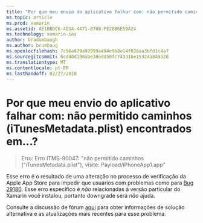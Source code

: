 ```yaml
---
title: "Por que meu envio do aplicativo falhar com: não permitido caminhos (iTunesMetadata.plist) encontrados em...?"
ms.topic: article
ms.prod: xamarin
ms.assetid: AE1BBDC6-4D3A-4471-876B-FE28B6E59A24
ms.technology: xamarin-ios
author: bradumbaugh
ms.author: brumbaug
ms.openlocfilehash: 7c96a879a90999a494e9b8e14f028aa3bfd1c4a7
ms.sourcegitcommit: 6cd40d190abe38edd50fc74331be15324a845a28
ms.translationtype: MT
ms.contentlocale: pt-BR
ms.lasthandoff: 02/27/2018
---
```

# <a name="why-does-my-app-submission-fail-with-disallowed-paths--itunesmetadataplist--found-at--"></a>Por que meu envio do aplicativo falhar com: não permitido caminhos (iTunesMetadata.plist) encontrados em...?

> Erro: Erro ITMS-90047: "não permitido caminhos ("iTunesMetadata.plist"), visite: Payload/iPhoneApp1.app"

Esse erro é o resultado de uma alteração no processo de verificação da Apple App Store para impedir que usuários com problemas como para [Bug 29180](https://bugzilla.xamarin.com/show_bug.cgi?id=29180). Esse erro específico é _não_ relacionadas à versão particular do Xamarin você instalou, portanto downgrade será _não_ ajuda.

Consulte a discussão de fórum [aqui](https://forums.xamarin.com/discussion/40388/disallowed-paths-itunesmetadata-plist-found-at-when-submitting-to-app-store/p1) para obter informações de solução alternativa e as atualizações mais recentes para esse problema.
